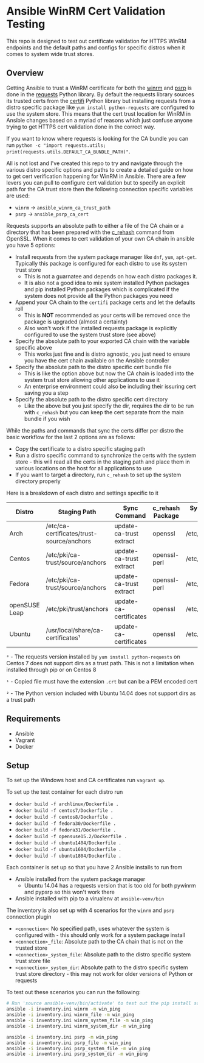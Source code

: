 # Ansible WinRM Cert Validation Testing

This repo is designed to test out certificate validation for HTTPS WinRM endpoints and the default paths and configs for
specific distros when it comes to system wide trust stores.


## Overview

Getting Ansible to trust a WinRM certificate for both the
[winrm](https://docs.ansible.com/ansible/latest/plugins/connection/winrm.html) and
[psrp](https://docs.ansible.com/ansible/latest/plugins/connection/psrp.html) is done in the
[requests](https://requests.readthedocs.io/en/master/) Python library. By default the requests library sources its
trusted certs from the [certifi](https://github.com/certifi/python-certifi) Python library but installing requests from
a distro specific package like `yum install python-requests` are configured to use the system store. This means that
the cert trust location for WinRM in Ansible changes based on a myriad of reasons which just confuse anyone trying to
get HTTPS cert validation done in the correct way.

If you want to know where requests is looking for the CA bundle you can run
`python -c "import requests.utils; print(requests.utils.DEFAULT_CA_BUNDLE_PATH)"`.

All is not lost and I've created this repo to try and navigate through the various distro specific options and paths to
create a detailed guide on how to get cert verification happening for WinRM in Ansible. There are a few levers you can
pull to configure cert validation but to specify an explicit path for the CA trust store then the following connection
specific variables are used:

* `winrm` -> `ansible_winrm_ca_trust_path`
* `psrp` -> `ansible_psrp_ca_cert`

Requests supports an absolute path to either a file of the CA chain or a directory that has been prepared with the
[c_rehash](https://www.openssl.org/docs/man1.0.2/man1/c_rehash.html) command from OpenSSL. When it comes to cert
validation of your own CA chain in ansible you have 5 options:

* Install requests from the system package manager like `dnf`, `yum`, `apt-get`. Typically this package is configured for each distro to use its system trust store
    * This is not a guarnatee and depends on how each distro packages it.
    * It is also not a good idea to mix system installed Python packages and pip installed Python packages which is complicated if the system does not provide all the Python packages you need
* Append your CA chain to the `certifi` package certs and let the defaults roll
    * This is **NOT** recommended as your certs will be removed once the package is upgraded (almost a certainty)
    * Also won't work if the installed requests package is explicitly configured to use the system trust store (see above)
* Specify the absolute path to your exported CA chain with the variable specific above
    * This works just fine and is distro agnostic, you just need to ensure you have the cert chain available on the Ansible controller
* Specify the absolute path to the distro specific cert bundle file
    * This is like the option above but now the CA chain is loaded into the system trust store allowing other applications to use it
    * An enterprise environment could also be including their issuring cert saving you a step
* Specify the absolute path to the distro specific cert directory
    * Like the above but you just specify the dir, requires the dir to be run with `c_rehash` but you can keep the cert separate from the main bundle if you wish

While the paths and commands that sync the certs differ per distro the basic workflow for the last 2 options are as
follows:

* Copy the certificate to a distro specific staging path
* Run a distro specific command to synchronize the certs with the system store - this will read all the certs in the staging path and place them in various locations on the host for all applications to use
* If you want to target a directory, run `c_rehash` to set up the system directory properly

Here is a breakdown of each distro and settings specific to it

| Distro | Staging Path | Sync Command | c_rehash Package | System Trust Dir | System Trust File Bundle |
| ------ | ------------ | -----------  | ---------------- | ---------------- | ------------------------ |
| Arch | /etc/ca-certificates/trust-source/anchors | update-ca-trust extract | openssl | /etc/ssl/certs | /etc/ssl/certs/ca-certificates.crt |
| Centos | /etc/pki/ca-trust/source/anchors | update-ca-trust extract | openssl-perl | /etc/pki/tls/certs | /etc/pki/tls/certs/ca-bundle.crt⁰ |
| Fedora | /etc/pki/ca-trust/source/anchors | update-ca-trust extract | openssl-perl | /etc/pki/tls/certs | /etc/pki/tls/certs/ca-bundle.crt |
| openSUSE Leap | /etc/pki/trust/anchors | update-ca-certificates | openssl | /etc/ssl/certs | /etc/ssl/ca-bundle.pem |
| Ubuntu | /usr/local/share/ca-certificates¹ | update-ca-certificates | openssl | /etc/ssl/certs² | /etc/ssl/certs/ca-certificates.crt |

`⁰` - The requests version installed by `yum install python-requests` on Centos 7 does not support dirs as a trust path. This is not a limitation when installed through pip or on Centos 8

`¹` - Copied file must have the extension `.crt` but can be a PEM encoded cert

`²` - The Python version included with Ubuntu 14.04 does not support dirs as a trust path


## Requirements

* Ansible
* Vagrant
* Docker


## Setup

To set up the Windows host and CA certificates run `vagrant up`.

To set up the test container for each distro run

* `docker build -f archlinux/Dockerfile .`
* `docker build -f centos7/Dockerfile .`
* `docker build -f centos8/Dockerfile .`
* `docker build -f fedora30/Dockerfile .`
* `docker build -f fedora31/Dockerfile .`
* `docker build -f opensuse15.2/Dockerfile .`
* `docker build -f ubuntu1404/Dockerfile .`
* `docker build -f ubuntu1604/Dockerfile .`
* `docker build -f ubuntu1804/Dockerfile .`

Each container is set up so that you have 2 Ansible installs to run from

* Ansible installed from the system package manager
    * Ubuntu 14.04 has a requests version that is too old for both pywinrm and pypsrp so this won't work there
* Ansible installed with pip to a virualenv at `ansible-venv/bin`

The inventory is also set up with 4 scenarios for the `winrm` and `psrp` connection plugin

* `<connection>`: No specified path, uses whatever the system is configured with - this should only work for a system package install
* `<connection>_file`: Absolute path to the CA chain that is not on the trusted store
* `<connection>_system_file`: Absolute path to the distro specific system trust store file
* `<connection>_system_dir`: Absolute path to the distro specific system trust store directory - this may not work for older versions of Python or requests

To test out these scenarios you can run the following:

```bash
# Run 'source ansible-venv/bin/activate' to test out the pip install scenario
ansible -i inventory.ini winrm -m win_ping
ansible -i inventory.ini winrm_file -m win_ping
ansible -i inventory.ini winrm_system_file -m win_ping
ansible -i inventory.ini winrm_system_dir -m win_ping

ansible -i inventory.ini psrp -m win_ping
ansible -i inventory.ini psrp_file -m win_ping
ansible -i inventory.ini psrp_system_file -m win_ping
ansible -i inventory.ini psrp_system_dir -m win_ping
```
